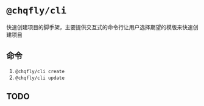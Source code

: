 # `@chqfly/cli`

快速创建项目的脚手架，主要提供交互式的命令行让用户选择期望的模版来快速创建项目

## 命令

1. `@chqfly/cli create`
2. `@chqfly/cli update`

## TODO
